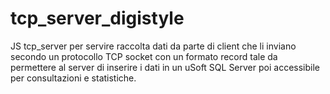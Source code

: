 # tcp_server_digistyle
JS tcp_server per servire raccolta dati da parte di client che li inviano secondo un protocollo TCP socket
con un formato record tale da permettere al server di inserire i dati in un uSoft SQL Server poi accessibile
per consultazioni e statistiche.
